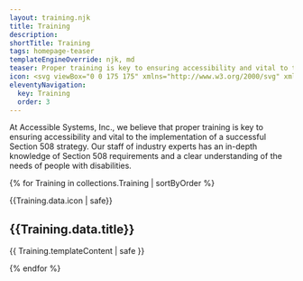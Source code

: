 ```yaml
---
layout: training.njk
title: Training
description:
shortTitle: Training
tags: homepage-teaser
templateEngineOverride: njk, md
teaser: Proper training is key to ensuring accessibility and vital to the implementation of a successful accessibility strategy. We offer customized webinar classes tailored to your organization.
icon: <svg viewBox="0 0 175 175" xmlns="http://www.w3.org/2000/svg" xmlns:xlink="http://www.w3.org/1999/xlink"><clipPath id="c"><circle cx="87.5" cy="87.5" r="87.5"/></clipPath><circle cx="87.5" cy="87.5" fill="#33ab19" r="87.5"/><g clip-path="url(#c)"><path d="m51.54 119.42 65.01 65.01 76.95-65.15-70.47-70.48-8.56 8.68-24.86-22.49-1.94 18.23 11.25 9.96-26.58 1.4-15.57-15.68 4.81 13.45 7.1 6.87-4.59 20.28-8.84-7.48-17.48 3.91 25.03 23.29z" fill="#33ab19" opacity=".5"/></g><path d="m53.78 120.33a3.5 3.5 0 0 0 2.16-.83l8.13-8.14a3.05 3.05 0 0 0 -4.32-4.36l-8.13 8.14a3.1 3.1 0 0 0 0 4.32 3.18 3.18 0 0 0 2.16.87zm66.44 0a3.48 3.48 0 0 0 2.16-.83 3.1 3.1 0 0 0 0-4.32l-8-8a3.06 3.06 0 0 0 -4.32 4.33l8 8a5.2 5.2 0 0 0 2.16.82zm-80.06-33.22h13a3 3 0 1 0 0-6h-13a3 3 0 1 0 0 6zm71.6-23.93a3.5 3.5 0 0 0 2.16-.83l9.13-9.13a3.06 3.06 0 0 0 -4.32-4.33l-9.13 9.11a3.1 3.1 0 0 0 0 4.32 3.48 3.48 0 0 0 2.16.86zm-50.18-.83a2.77 2.77 0 0 0 2.16.83 3.53 3.53 0 0 0 2.17-.83 3.12 3.12 0 0 0 0-4.32l-9.14-9.14a3.06 3.06 0 1 0 -4.32 4.33zm57.31 21.93a3 3 0 0 0 3 3h13a3 3 0 1 0 0-6h-13a2.8 2.8 0 0 0 -3 3zm-31.22-31.06a3 3 0 0 0 3-3v-12.95a3 3 0 1 0 -6 0v12.95a3.09 3.09 0 0 0 3 3zm3 41.53 7.33-6.82a3.06 3.06 0 1 0 -4.15-4.49l-6.15 5.82-6.14-5.82a3.06 3.06 0 0 0 -4.16 4.49l7.31 6.82v18.25a3 3 0 1 0 6 0v-18.25zm5.82 41.71a3 3 0 0 0 -3-3h-12.8a3 3 0 0 0 0 6h12.79a3.09 3.09 0 0 0 2.99-3zm-26.93-10.46a3 3 0 0 0 3 3h28.57a3 3 0 1 0 0-6h-28.58a3 3 0 0 0 -2.99 3zm-5.15-54.67a22.1 22.1 0 0 1 9.64-9.47c9.14-4.65 19.1-4.48 27.24.66a26.14 26.14 0 0 1 12.63 22.6 27.11 27.11 0 0 1 -5.16 15.78 23.05 23.05 0 0 0 -4.32 13.29 3 3 0 0 1 -6 0 29.06 29.06 0 0 1 5.48-17 20 20 0 0 0 4-12.12 20.23 20.23 0 0 0 -9.8-17.45c-6.32-3.82-14.12-4-21.43-.33a15.74 15.74 0 0 0 -7 7c-4 7.81-3.66 16.28 1 22.93a28.35 28.35 0 0 1 5.31 16.78 3 3 0 1 1 -6 0 22.91 22.91 0 0 0 -4.15-13.29c-6-8.65-6.65-19.44-1.5-29.41z" fill="#fff"/></svg>
eleventyNavigation:
  key: Training
  order: 3
---
```


At Accessible Systems, Inc., we believe that proper training is key to ensuring accessibility and vital to the implementation of a successful Section 508 strategy. Our staff of industry experts has an in-depth knowledge of Section 508 requirements and a clear understanding of the needs of people with disabilities.

{% for Training in collections.Training | sortByOrder %}

<section class="content {{ Training.data.anchor }}" id="{{ Training.data.anchor | urlize }}">
  {{Training.data.icon | safe}}
  <div>
    <h2>{{Training.data.title}}</h2>
    <p>{{ Training.templateContent | safe }}</p>
  </div>
</section>
{% endfor %}
